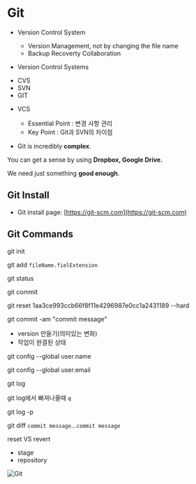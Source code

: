 # Git

* Version Control System
	- Version Management, not by changing the file name
	- Backup Recoverty Collaboration

* Version Control Systems
 - CVS
 - SVN
 - GIT

* VCS
	- Essential Point : 변경 사항 관리
	- Key Point : Git과 SVN의 차이점

* Git is incredibly __complex__.

You can get a sense by using __Dropbox, Google Drive.__

We need just something __good enough__.

## Git Install

* Git install page: [https://git-scm.com](https://git-scm.com)

## Git Commands

git init

git add `fileName.fielExtension`

git status

git commit

git reset 1aa3ce993ccb66f8f11e4296987e0cc1a2431189 --hard

git commit -am "commit message"

- version 만들기(의미있는 변화)
- 작업이 완결된 상태

git config --global user.name

git config --global user.email

git log

git log에서 빠져나올때 `q`

git log -p

git diff `commit message`...`commit message`

reset VS revert



* stage
* repository


![Git](https://www.google.com/url?sa=i&rct=j&q=&esrc=s&source=images&cd=&cad=rja&uact=8&ved=2ahUKEwj3kJTUwr3hAhUBa94KHb1CDUYQjRx6BAgBEAU&url=https%3A%2F%2Fwww3.ntu.edu.sg%2Fhome%2Fehchua%2Fprogramming%2Fhowto%2FGit_HowTo.html&psig=AOvVaw0OEUxij-T2PyGu6GNMlZcQ&ust=1554710552861912)


